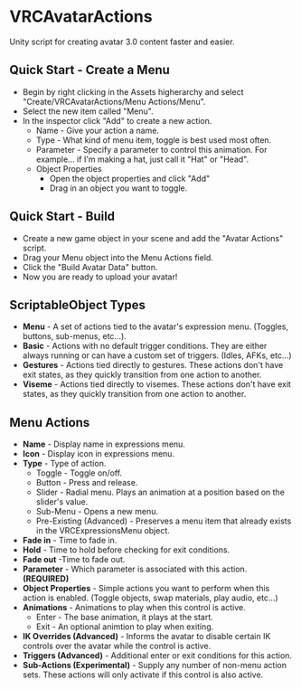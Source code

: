 # VRCAvatarActions
Unity script for creating avatar 3.0 content faster and easier.

## Quick Start - Create a Menu

- Begin by right clicking in the Assets higherarchy and select "Create/VRCAvatarActions/Menu Actions/Menu".
- Select the new item called "Menu".
- In the inspector click "Add" to create a new action.
	- Name - Give your action a name.
	- Type - What kind of menu item, toggle is best used most often.
	- Parameter - Specify a parameter to control this animation.  For example... if I'm making a hat, just call it "Hat" or "Head".
	- Object Properties
		- Open the object properties and click "Add"
		- Drag in an object you want to toggle.
		
## Quick Start - Build

- Create a new game object in your scene and add the "Avatar Actions" script.
- Drag your Menu object into the Menu Actions field.
- Click the "Build Avatar Data" button.
- Now you are ready to upload your avatar!

## ScriptableObject Types
- **Menu** - A set of actions tied to the avatar's expression menu.  (Toggles, buttons, sub-menus, etc...).
- **Basic** - Actions with no default trigger conditions.  They are either always running or can have a custom set of triggers. (Idles, AFKs, etc...)
- **Gestures** - Actions tied directly to gestures.  These actions don't have exit states, as they quickly transition from one action to another.
- **Viseme** - Actions tied directly to visemes.  These actions don't have exit states, as they quickly transition from one action to another.

## Menu Actions ##
- **Name** - Display name in expressions menu.
- **Icon** - Display icon in expressions menu.
- **Type** - Type of action.
	- Toggle - Toggle on/off.
	- Button - Press and release.
	- Slider - Radial menu.  Plays an animation at a position based on the slider's value.
	- Sub-Menu - Opens a new menu.
	- Pre-Existing (Advanced) - Preserves a menu item that already exists in the VRCExpressionsMenu object.
- **Fade in** - Time to fade in.
- **Hold** - Time to hold before checking for exit conditions.
- **Fade out** -Time to fade out.
- **Parameter** - Which parameter is associated with this action. **(REQUIRED)**
- **Object Properties** - Simple actions you want to perform when this action is enabled.  (Toggle objects, swap materials, play audio, etc...)
- **Animations** - Animations to play when this control is active.
	- Enter - The base animation, it plays at the start.
	- Exit - An optional animtion to play when exiting.
- **IK Overrides (Advanced)** - Informs the avatar to disable certain IK controls over the avatar while the control is active.
- **Triggers (Advanced)** - Additional enter or exit conditions for this action.
- **Sub-Actions (Experimental)** - Supply any number of non-menu action sets.  These actions will only activate if this control is also active.
